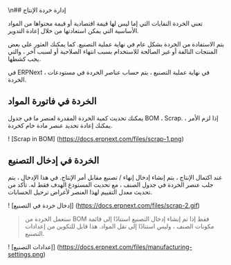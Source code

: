 \n## إدارة خردة الإنتاج

تعني الخردة النفايات التي إما ليس لها قيمة اقتصادية أو قيمة محتواها من المواد الأساسية التي يمكن استعادتها من خلال إعادة التدوير.

يتم الاستفادة من الخردة بشكل عام في نهاية عملية التصنيع. كما يمكنك العثور على بعض المنتجات التالفة أو غير الصالحة للاستخدام بسبب انتهاء الصلاحية أو لسبب آخر ، والتي يجب كشطها.

في ERPNext ، في نهاية عملية التصنيع ، يتم حساب عناصر الخردة في مستودعات الخردة.

## الخردة في فاتورة المواد

يمكنك تحديث كمية الخردة المقدرة لعنصر ما في جدول BOM ، Scrap. إذا لزم الأمر ، يمكنك إعادة تحديد عنصر مادة خام كخردة.

! [Scrap in BOM] (https://docs.erpnext.com/files/scrap-1.png)

## الخردة في إدخال التصنيع

عند اكتمال الإنتاج ، يتم إنشاء إدخال إنهاء / تصنيع مقابل أمر الإنتاج. في هذا الإدخال ، يتم جلب عنصر الخردة في جدول الصنف ، مع تحديث المستودع الهدف فقط له. تأكد من تحديث معدل التقييم لهذا العنصر لأغراض ترحيل الحسابات.

! [إدخال خردة في التصنيع] (https://docs.erpnext.com/files/scrap-2.gif)

> ستعمل الخردة من BOM فقط إذا تم إنشاء إدخال التصنيع استنادًا إلى قائمة مكونات الصنف ، وليس استنادًا إلى نقل المواد. هذا قابل للتكوين من إعدادات التصنيع.

! [إعدادات التصنيع] (https://docs.erpnext.com/files/manufacturing-settings.png)